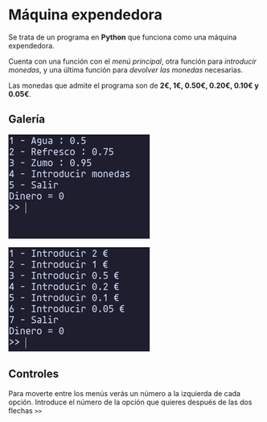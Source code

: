 # Máquina expendedora

Se trata de un programa en **Python** que funciona como una máquina expendedora.

Cuenta con una función con el *menú principal*, otra función para *introducir monedas*, y una última función para *devolver las monedas* necesarias.

Las monedas que admite el programa son de **2€, 1€, 0.50€, 0.20€, 0.10€ y 0.05€**.

## Galería

![](./images/1.png)

![](./images/2.png)

## Controles

Para moverte entre los menús verás un número a la izquierda de cada opción. Introduce el número de la opción que quieres después de las dos flechas
`>> `